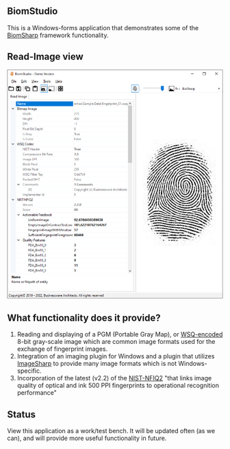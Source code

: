 ## BiomStudio

This is a Windows-forms application that demonstrates some of the <a href="..\BiomSharp#readme" target="_blank">BiomSharp</a> framework functionality.

## Read-Image view

![Image](../Sample%20Data/BiomStudio_screenshot_01.png)

## What functionality does it provide?

1. Reading and displaying of a PGM (Portable Gray Map), or <a href="../../Source/BiomSharp/BiomSharp/Imaging/Wsq#readme" target="_blank">WSQ-encoded</a> 8-bit gray-scale image which are common image formats used for the exchange of fingerprint images.
1. Integration of an imaging plugin for Windows and a plugin that utilizes <a href="https://github.com/SixLabors/ImageSharp" target="_blank">ImageSharp</a> to provide many image formats which is not Windows-specific.
1. Incorporation of the latest (v2.2) of the <a href="https://www.nist.gov/services-resources/software/nfiq-2" target="_blank">NIST-NFIQ2</a> "that links image quality of optical and ink 500 PPI fingerprints to operational recognition performance"

## Status

View this application as a work/test bench. It will be updated often (as we can), and will provide more useful functionality in future.
